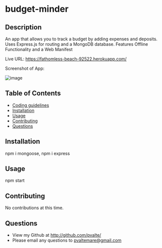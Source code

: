 # budget-minder

## Description

An app that allows you to track a budget by adding expenses and deposits. Uses Express.js for routing and a MongoDB database. Features Offline Functionality and a Web Manifest

Live URL: https://fathomless-beach-92522.herokuapp.com/

Screenshot of App:

![image](https://user-images.githubusercontent.com/86697117/147716784-c2800a71-4e77-4bdf-bd7f-50bc0cf32989.png)

## Table of Contents

* [Coding guidelines](https://github.com/microsoft/vscode/wiki/Coding-Guidelines)
* [Installation](#Installation)
* [Usage](#Usage)
* [Contributing](#Contributing)
* [Questions](#Questions)

## Installation

npm i mongoose, npm i express
    
## Usage

npm start
    
## Contributing

No contributions at this time.
    
        
## Questions

* View my Github at http://github.com/pvalte/
* Please email any questions to pvaltemare@gmail.com
